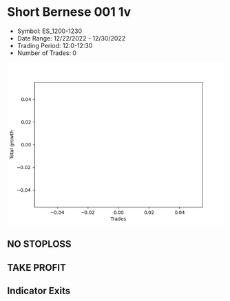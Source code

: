 # Short Bernese 001 1v 
- Symbol: ES_1200-1230
- Date Range: 12/22/2022 - 12/30/2022
- Trading Period: 12:0-12:30
- Number of Trades: 0

![Plot](ShortBernese0011vES_1200-1230.png)
## NO STOPLOSS














## TAKE PROFIT











## Indicator Exits

